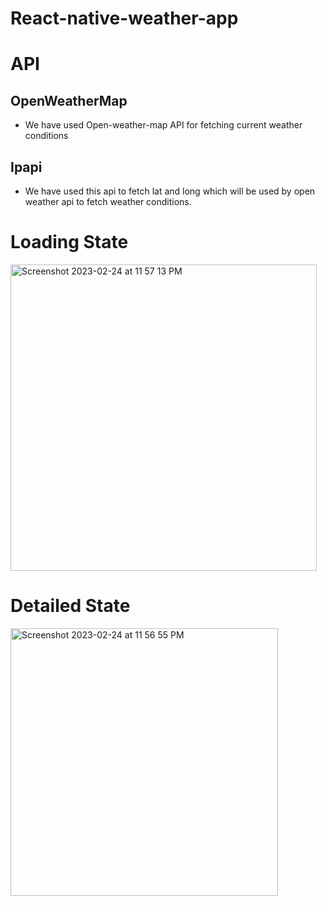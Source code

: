 # React-native-weather-app

# API

## OpenWeatherMap
- We have used Open-weather-map API for fetching current weather conditions

## Ipapi
- We have used this api to fetch lat and long which will be used by open weather api to fetch weather conditions.
# Loading State
<img width="490" alt="Screenshot 2023-02-24 at 11 57 13 PM" src="https://user-images.githubusercontent.com/49619101/221260302-3a2fa58a-97b4-46c4-910f-a8ceef372c3d.png">

# Detailed State
<img width="428" alt="Screenshot 2023-02-24 at 11 56 55 PM" src="https://user-images.githubusercontent.com/49619101/221260314-a7c3638a-c82f-4fbb-b0d4-bb5a46830fac.png">

